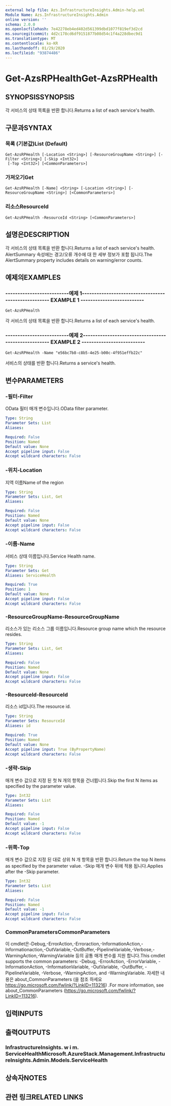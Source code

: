 ```yaml
---
external help file: Azs.InfrastructureInsights.Admin-help.xml
Module Name: Azs.InfrastructureInsights.Admin
online version: ''
schema: 2.0.0
ms.openlocfilehash: 7e42278eb4ed402d561399dbd1077f819ef3d2cd
ms.sourcegitcommit: 4d2c178cd6df9151877b08d54c1f4a228dbec9d1
ms.translationtype: MT
ms.contentlocale: ko-KR
ms.lasthandoff: 01/29/2020
ms.locfileid: "93874486"
---
```

# <span data-ttu-id="8ef72-101">Get-AzsRPHealth</span><span class="sxs-lookup"><span data-stu-id="8ef72-101">Get-AzsRPHealth</span></span>

## <span data-ttu-id="8ef72-102">SYNOPSIS</span><span class="sxs-lookup"><span data-stu-id="8ef72-102">SYNOPSIS</span></span>
<span data-ttu-id="8ef72-103">각 서비스의 상태 목록을 반환 합니다.</span><span class="sxs-lookup"><span data-stu-id="8ef72-103">Returns a list of each service's health.</span></span>

## <span data-ttu-id="8ef72-104">구문과</span><span class="sxs-lookup"><span data-stu-id="8ef72-104">SYNTAX</span></span>

### <span data-ttu-id="8ef72-105">목록 (기본값)</span><span class="sxs-lookup"><span data-stu-id="8ef72-105">List (Default)</span></span>
```
Get-AzsRPHealth [-Location <String>] [-ResourceGroupName <String>] [-Filter <String>] [-Skip <Int32>]
 [-Top <Int32>] [<CommonParameters>]
```

### <span data-ttu-id="8ef72-106">가져오기</span><span class="sxs-lookup"><span data-stu-id="8ef72-106">Get</span></span>
```
Get-AzsRPHealth [-Name] <String> [-Location <String>] [-ResourceGroupName <String>] [<CommonParameters>]
```

### <span data-ttu-id="8ef72-107">리소스</span><span class="sxs-lookup"><span data-stu-id="8ef72-107">ResourceId</span></span>
```
Get-AzsRPHealth -ResourceId <String> [<CommonParameters>]
```

## <span data-ttu-id="8ef72-108">설명은</span><span class="sxs-lookup"><span data-stu-id="8ef72-108">DESCRIPTION</span></span>
<span data-ttu-id="8ef72-109">각 서비스의 상태 목록을 반환 합니다.</span><span class="sxs-lookup"><span data-stu-id="8ef72-109">Returns a list of each service's health.</span></span> <span data-ttu-id="8ef72-110">AlertSummary 속성에는 경고/오류 개수에 대 한 세부 정보가 포함 됩니다.</span><span class="sxs-lookup"><span data-stu-id="8ef72-110">The AlertSummary property includes details on warning/error counts.</span></span>

## <span data-ttu-id="8ef72-111">예제의</span><span class="sxs-lookup"><span data-stu-id="8ef72-111">EXAMPLES</span></span>

### <span data-ttu-id="8ef72-112">--------------------------예제 1--------------------------</span><span class="sxs-lookup"><span data-stu-id="8ef72-112">-------------------------- EXAMPLE 1 --------------------------</span></span>
```
Get-AzsRPHealth
```

<span data-ttu-id="8ef72-113">각 서비스의 상태 목록을 반환 합니다.</span><span class="sxs-lookup"><span data-stu-id="8ef72-113">Returns a list of each service's health.</span></span>

### <span data-ttu-id="8ef72-114">--------------------------예제 2--------------------------</span><span class="sxs-lookup"><span data-stu-id="8ef72-114">-------------------------- EXAMPLE 2 --------------------------</span></span>
```
Get-AzsRPHealth -Name "e56bc7b8-c8b5-4e25-b00c-4f951effb22c"
```

<span data-ttu-id="8ef72-115">서비스의 상태를 반환 합니다.</span><span class="sxs-lookup"><span data-stu-id="8ef72-115">Returns a service's health.</span></span>

## <span data-ttu-id="8ef72-116">변수</span><span class="sxs-lookup"><span data-stu-id="8ef72-116">PARAMETERS</span></span>

### <span data-ttu-id="8ef72-117">-필터</span><span class="sxs-lookup"><span data-stu-id="8ef72-117">-Filter</span></span>
<span data-ttu-id="8ef72-118">OData 필터 매개 변수입니다.</span><span class="sxs-lookup"><span data-stu-id="8ef72-118">OData filter parameter.</span></span>

```yaml
Type: String
Parameter Sets: List
Aliases: 

Required: False
Position: Named
Default value: None
Accept pipeline input: False
Accept wildcard characters: False
```

### <span data-ttu-id="8ef72-119">-위치</span><span class="sxs-lookup"><span data-stu-id="8ef72-119">-Location</span></span>
<span data-ttu-id="8ef72-120">지역 이름</span><span class="sxs-lookup"><span data-stu-id="8ef72-120">Name of the region</span></span>

```yaml
Type: String
Parameter Sets: List, Get
Aliases: 

Required: False
Position: Named
Default value: None
Accept pipeline input: False
Accept wildcard characters: False
```

### <span data-ttu-id="8ef72-121">-이름</span><span class="sxs-lookup"><span data-stu-id="8ef72-121">-Name</span></span>
<span data-ttu-id="8ef72-122">서비스 상태 이름입니다.</span><span class="sxs-lookup"><span data-stu-id="8ef72-122">Service Health name.</span></span>

```yaml
Type: String
Parameter Sets: Get
Aliases: ServiceHealth

Required: True
Position: 1
Default value: None
Accept pipeline input: False
Accept wildcard characters: False
```

### <span data-ttu-id="8ef72-123">-ResourceGroupName</span><span class="sxs-lookup"><span data-stu-id="8ef72-123">-ResourceGroupName</span></span>
<span data-ttu-id="8ef72-124">리소스가 있는 리소스 그룹 이름입니다.</span><span class="sxs-lookup"><span data-stu-id="8ef72-124">Resource group name which the resource resides.</span></span>

```yaml
Type: String
Parameter Sets: List, Get
Aliases: 

Required: False
Position: Named
Default value: None
Accept pipeline input: False
Accept wildcard characters: False
```

### <span data-ttu-id="8ef72-125">-ResourceId</span><span class="sxs-lookup"><span data-stu-id="8ef72-125">-ResourceId</span></span>
<span data-ttu-id="8ef72-126">리소스 id입니다.</span><span class="sxs-lookup"><span data-stu-id="8ef72-126">The resource id.</span></span>

```yaml
Type: String
Parameter Sets: ResourceId
Aliases: id

Required: True
Position: Named
Default value: None
Accept pipeline input: True (ByPropertyName)
Accept wildcard characters: False
```

### <span data-ttu-id="8ef72-127">-생략</span><span class="sxs-lookup"><span data-stu-id="8ef72-127">-Skip</span></span>
<span data-ttu-id="8ef72-128">매개 변수 값으로 지정 된 첫 N 개의 항목을 건너뜁니다.</span><span class="sxs-lookup"><span data-stu-id="8ef72-128">Skip the first N items as specified by the parameter value.</span></span>

```yaml
Type: Int32
Parameter Sets: List
Aliases: 

Required: False
Position: Named
Default value: -1
Accept pipeline input: False
Accept wildcard characters: False
```

### <span data-ttu-id="8ef72-129">-위쪽</span><span class="sxs-lookup"><span data-stu-id="8ef72-129">-Top</span></span>
<span data-ttu-id="8ef72-130">매개 변수 값으로 지정 된 대로 상위 N 개 항목을 반환 합니다.</span><span class="sxs-lookup"><span data-stu-id="8ef72-130">Return the top N items as specified by the parameter value.</span></span>
<span data-ttu-id="8ef72-131">-Skip 매개 변수 뒤에 적용 됩니다.</span><span class="sxs-lookup"><span data-stu-id="8ef72-131">Applies after the -Skip parameter.</span></span>

```yaml
Type: Int32
Parameter Sets: List
Aliases: 

Required: False
Position: Named
Default value: -1
Accept pipeline input: False
Accept wildcard characters: False
```

### <span data-ttu-id="8ef72-132">CommonParameters</span><span class="sxs-lookup"><span data-stu-id="8ef72-132">CommonParameters</span></span>
<span data-ttu-id="8ef72-133">이 cmdlet은-Debug,-ErrorAction,-Erroraction,-InformationAction,-Informationaction,-OutVariable,-OutBuffer,-PipelineVariable,-Verbose,-WarningAction,-WarningVariable 등의 공통 매개 변수를 지원 합니다.</span><span class="sxs-lookup"><span data-stu-id="8ef72-133">This cmdlet supports the common parameters: -Debug, -ErrorAction, -ErrorVariable, -InformationAction, -InformationVariable, -OutVariable, -OutBuffer, -PipelineVariable, -Verbose, -WarningAction, and -WarningVariable.</span></span> <span data-ttu-id="8ef72-134">자세한 내용은 about_CommonParameters (을 참조 하세요 https://go.microsoft.com/fwlink/?LinkID=113216) .</span><span class="sxs-lookup"><span data-stu-id="8ef72-134">For more information, see about_CommonParameters (https://go.microsoft.com/fwlink/?LinkID=113216).</span></span>

## <span data-ttu-id="8ef72-135">입력</span><span class="sxs-lookup"><span data-stu-id="8ef72-135">INPUTS</span></span>

## <span data-ttu-id="8ef72-136">출력</span><span class="sxs-lookup"><span data-stu-id="8ef72-136">OUTPUTS</span></span>

### <span data-ttu-id="8ef72-137">InfrastructureInsights. w i m. ServiceHealth</span><span class="sxs-lookup"><span data-stu-id="8ef72-137">Microsoft.AzureStack.Management.InfrastructureInsights.Admin.Models.ServiceHealth</span></span>

## <span data-ttu-id="8ef72-138">상속자</span><span class="sxs-lookup"><span data-stu-id="8ef72-138">NOTES</span></span>

## <span data-ttu-id="8ef72-139">관련 링크</span><span class="sxs-lookup"><span data-stu-id="8ef72-139">RELATED LINKS</span></span>

